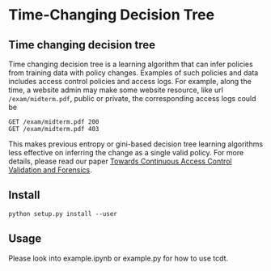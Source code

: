 # Time-Changing Decision Tree

## Time changing decision tree
Time changing decision tree is a learning algorithm that can infer policies from training data with policy changes. Examples of such policies and data includes access control policies and access logs. For example, along the time, a website admin may make some website resource, like url `/exam/midterm.pdf`, public or private, the corresponding access logs could be

```
GET /exam/midterm.pdf 200
GET /exam/midterm.pdf 403
```

This makes previous entropy or gini-based decision tree learning algorithms less effective on inferring the change as a single valid policy. For more details, please read our paper [Towards Continuous Access Control Validation and Forensics](https://evonx.github.io/files/pdiff.pdf).

## Install

```
python setup.py install --user
```


## Usage
Please look into example.ipynb or example.py for how to use tcdt. 
